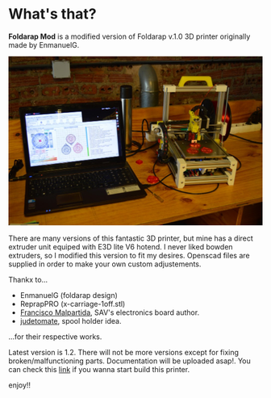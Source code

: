 # What's that?

**Foldarap Mod** is a modified version of Foldarap v.1.0 3D printer originally made by EnmanuelG.

![Foldarap Mod v.1.0](pics/Leia_3DPP2016_byMACasanova.jpg)

There are many versions of this fantastic 3D printer, but mine has a direct extruder unit equiped with E3D lite V6 hotend. I never liked bowden extruders, so I modified this version to fit my desires. Openscad files are supplied in order to make your own custom adjustements.

Thankx to...

  * EnmanuelG (foldarap design)
  * ReprapPRO (x-carriage-1off.stl)
  * [Francisco Malpartida](https://github.com/fmalpartida), SAV's electronics board author. 
  * [judetomate](https://www.thingiverse.com/thing:47752), spool holder idea.

...for their respective works.

Latest version is 1.2. There will not be more versions except for fixing broken/malfunctioning parts.
Documentation will be uploaded asap!. You can check this [link](http://reprap.org/wiki/FoldaRap1_Build_Manual) if you wanna start build this printer.



enjoy!!